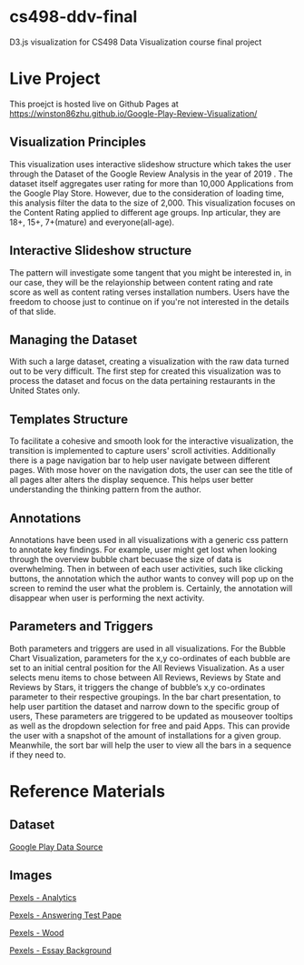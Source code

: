 # cs498-ddv-final
D3.js visualization for CS498 Data Visualization course final project

# Live Project
This proejct is hosted live on Github Pages at https://winston86zhu.github.io/Google-Play-Review-Visualization/

## Visualization Principles
This visualization uses interactive slideshow structure which takes the user through the Dataset of the Google Review Analysis in the year of 2019
    . The dataset itself aggregates user rating for more than 10,000 Applications from the Google Play Store. However, due to
    the consideration of loading time, this analysis filter the data to the size of 2,000. This visualization focuses on the Content Rating
    applied to different age groups. Inp articular, they are 18+, 15+, 7+(mature) and everyone(all-age).
## Interactive Slideshow structure
The pattern will investigate some tangent that you might be interested in, in our case, they will be the relayionship between
    content rating and rate score as well as content rating verses installation numbers. Users have the freedom to
    choose just to continue on if you're not interested in the details of that slide.
## Managing the Dataset
With such a large dataset, creating a visualization with the raw data turned out to be very difficult. The first step for created 
	this visualization was to process the dataset and focus on the data pertaining restaurants in the United States only.
## Templates Structure
 To facilitate a cohesive and smooth look for the interactive visualization, the transition is implemented to capture users' scroll activities. Additionally there is a page navigation bar to help user navigate between different pages. With mose hover on the navigation dots,
the user can see the title of all pages alter alters the display sequence.
This helps user better understanding the thinking pattern from the author.
## Annotations
Annotations have been used in all visualizations with a generic css pattern to annotate key findings. For example, user might get lost
	when looking through the overview bubble chart becuase the size of data is overwhelming. Then in between of each user activities, such like
	clicking buttons, the annotation which the author wants to convey will pop up on the screen to remind the user what the problem is.
	Certainly, the annotation will disappear when user is performing the next activity.

## Parameters and Triggers
Both parameters and triggers are used in all visualizations. For the Bubble Chart Visualization, parameters for the
	x,y co-ordinates of each bubble are set to an initial central position for the All Reviews Visualization. As a user selects menu 
	items to chose between All Reviews, Reviews by State and Reviews by Stars, it triggers the change of bubble’s x,y co-ordinates 
	parameter to their respective groupings.
 In the bar chart presentation, to help user partition the dataset and narrow down to the specific group of users,
	These parameters are triggered to be updated as mouseover tooltips as well as the dropdown selection for free and paid Apps.
	This can provide the user with a snapshot of the amount of installations for a given group. Meanwhile, the sort bar will help the
    user to view all the bars in a sequence if they need to.

# Reference Materials

## Dataset

[Google Play Data Source](https://www.kaggle.com/lava18/google-play-store-apps)

## Images

[Pexels - Analytics](https://www.pexels.com/photo/analytics-text-185576)

[Pexels - Answering Test Pape](https://www.pexels.com/photo/wavelength-1093161)

[Pexels - Wood](https://www.pexels.com/photo/wood-texture-background-pine-82256/)

[Pexels - Essay Background](https://www.pexels.com/photo/background-board-chart-data-590041/)
